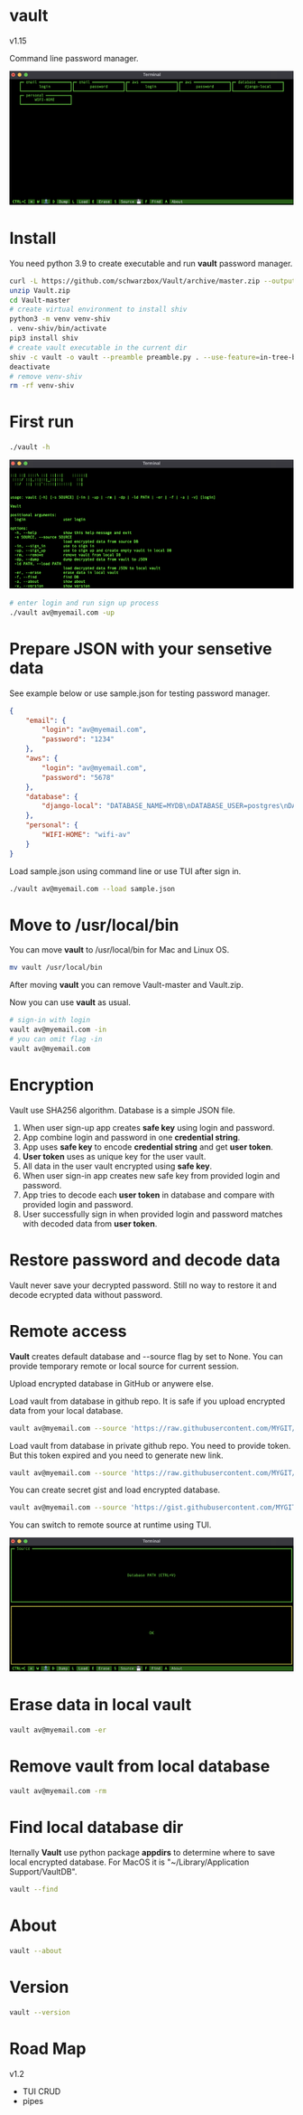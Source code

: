 # vault

v1.15

Command line password manager.

![Screenshot](screenshot/screenshot1.png)

# Install

You need python 3.9 to create executable and run <strong>vault</strong> password manager.

```bash
curl -L https://github.com/schwarzbox/Vault/archive/master.zip --output Vault.zip
unzip Vault.zip
cd Vault-master
# create virtual environment to install shiv
python3 -m venv venv-shiv
. venv-shiv/bin/activate
pip3 install shiv
# create vault executable in the current dir
shiv -c vault -o vault --preamble preamble.py . --use-feature=in-tree-build
deactivate
# remove venv-shiv
rm -rf venv-shiv
```

# First run

```bash
./vault -h
```

![Screenshot](screenshot/screenshot2.png)

```bash
# enter login and run sign up process
./vault av@myemail.com -up
```

# Prepare JSON with your sensetive data

See example below or use sample.json for testing password manager.

```JSON
{
    "email": {
        "login": "av@myemail.com",
        "password": "1234"
    },
    "aws": {
        "login": "av@myemail.com",
        "password": "5678"
    },
    "database": {
        "django-local": "DATABASE_NAME=MYDB\nDATABASE_USER=postgres\nDATABASE_PASSWORD=''\nDATABASE_HOST=127.0.0.1\nDATABASE_PORT=5432\nDATABASE_CONN_MAX_AGE=600"
    },
    "personal": {
        "WIFI-HOME": "wifi-av"
    }
}
```

Load sample.json using command line or use TUI after sign in.

```bash
./vault av@myemail.com --load sample.json
```

# Move to /usr/local/bin

You can move <strong>vault</strong> to /usr/local/bin for Mac and Linux OS.

``` bash
mv vault /usr/local/bin
```

After moving <strong>vault</strong> you can remove Vault-master and Vault.zip.

Now you can use <strong>vault</strong> as usual.

```bash
# sign-in with login
vault av@myemail.com -in
# you can omit flag -in
vault av@myemail.com
```

# Encryption

Vault use SHA256 algorithm. Database is a simple JSON file.

1. When user sign-up app creates <strong>safe key</strong> using login and password.
2. App combine login and password in one <strong>credential string</strong>.
3. App uses <strong>safe key</strong> to encode <strong>credential string</strong> and get <strong>user token</strong>.
4. <strong>User token</strong> uses as unique key for the user vault.
5. All data in the user vault encrypted using <strong>safe key</strong>.
6. When user sign-in app creates new safe key from provided login and password.
7. App tries to decode each <strong>user token</strong> in database and compare with provided login and password.
8. User successfully sign in when provided login and password matches with decoded data from <strong>user token</strong>.

# Restore password and decode data

Vault never save your decrypted password. Still no way to restore it and decode ecrypted data without password.

# Remote access

<strong>Vault</strong> creates default database and --source flag by set to None. You can provide temporary remote or local source for current session.

Upload encrypted database in GitHub or anywere else.

Load vault from database in github repo. It is safe if you upload encrypted data from your local database.

```bash
vault av@myemail.com --source 'https://raw.githubusercontent.com/MYGIT/MYREPO/main/vault_data'
```

Load vault from database in private github repo. You need to provide token. But this token expired and you need to generate new link.

```bash
vault av@myemail.com --source 'https://raw.githubusercontent.com/MYGIT/MYREPO/main/vault_data?token=TOKEN'
```

You can create secret gist and load encrypted database.

```bash
vault av@myemail.com --source 'https://gist.githubusercontent.com/MYGIT/1234/raw/1234/vault_data'
```

You can switch to remote source at runtime using TUI.

![Screenshot](screenshot/screenshot3.png)

# Erase data in local vault

```bash
vault av@myemail.com -er
```

# Remove vault from local database

```bash
vault av@myemail.com -rm
```

# Find local database dir

Iternally <strong>Vault</strong> use python package <strong>appdirs</strong> to determine where to save local encrypted database. For MacOS it is "~/Library/Application Support/VaultDB".

```bash
vault --find
```

# About

```bash
vault --about
```

# Version

```bash
vault --version
```

# Road Map

v1.2

- TUI CRUD
- pipes

